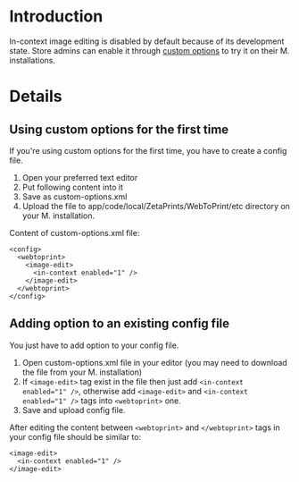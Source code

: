 # Introduction #

In-context image editing is disabled by default because of its development state. Store admins can enable it through [custom options](ZetaPrintsCustomConfigurationFile.md) to try it on their M. installations.


# Details #

## Using custom options for the first time ##

If you're using custom options for the first time, you have to create a config file.

  1. Open your preferred text editor
  1. Put following content into it
  1. Save as custom-options.xml
  1. Upload the file to app/code/local/ZetaPrints/WebToPrint/etc directory on your M. installation.

Content of custom-options.xml file:
```
<config>
  <webtoprint>
    <image-edit>
      <in-context enabled="1" />
    </image-edit>
  </webtoprint>
</config>
```

## Adding option to an existing config file ##

You just have to add option to your config file.

  1. Open custom-options.xml file in your editor (you may need to download the file from your M. installation)
  1. If `<image-edit>` tag exist in the file then just add `<in-context enabled="1" />`, otherwise add `<image-edit>` and `<in-context enabled="1" />` tags into `<webtoprint>` one.
  1. Save and upload config file.

After editing the content between `<webtoprint>` and `</webtoprint>` tags in your config file should be similar to:
```
<image-edit>
  <in-context enabled="1" />
</image-edit>
```